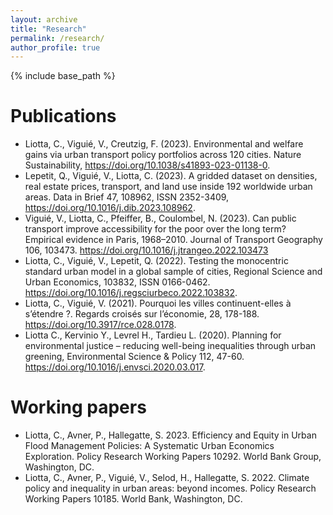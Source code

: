```yaml
---
layout: archive
title: "Research"
permalink: /research/
author_profile: true
---
```


{% include base_path %}

# Publications
* Liotta, C., Viguié, V., Creutzig, F. (2023). Environmental and welfare gains via urban transport policy portfolios across 120 cities. Nature Sustainability, https://doi.org/10.1038/s41893-023-01138-0.
* Lepetit, Q., Viguié, V., Liotta, C. (2023). A gridded dataset on densities, real estate prices, transport, and land use inside 192 worldwide urban areas. Data in Brief 47, 108962, ISSN 2352-3409, https://doi.org/10.1016/j.dib.2023.108962.
* Viguié, V., Liotta, C., Pfeiffer, B., Coulombel, N. (2023). Can public transport improve accessibility for the poor over the long term? Empirical evidence in Paris, 1968–2010. Journal of Transport Geography 106, 103473. https://doi.org/10.1016/j.jtrangeo.2022.103473
* Liotta, C., Viguié, V., Lepetit, Q. (2022). Testing the monocentric standard urban model in a global sample of cities, Regional Science and Urban Economics, 103832, ISSN 0166-0462. https://doi.org/10.1016/j.regsciurbeco.2022.103832.
* Liotta, C., Viguié, V. (2021). Pourquoi les villes continuent-elles à s’étendre ?. Regards croisés sur l’économie, 28, 178-188. https://doi.org/10.3917/rce.028.0178.
* Liotta C., Kervinio Y., Levrel H., Tardieu L. (2020). Planning for environmental justice – reducing well-being inequalities through urban greening, Environmental Science & Policy 112, 47-60. https://doi.org/10.1016/j.envsci.2020.03.017.

# Working papers

* Liotta, C., Avner, P., Hallegatte, S. 2023. Efficiency and Equity in Urban Flood Management Policies: A Systematic Urban Economics Exploration. Policy Research Working Papers 10292. World Bank Group, Washington, DC.
* Liotta, C., Avner, P., Viguié, V., Selod, H., Hallegatte, S. 2022. Climate policy and inequality in urban areas: beyond incomes. Policy Research Working Papers 10185. World Bank, Washington, DC.
